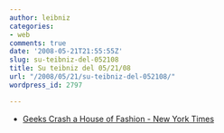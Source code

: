 ```yaml
---
author: leibniz
categories:
- web
comments: true
date: '2008-05-21T21:55:55Z'
slug: su-teibniz-del-052108
title: Su teibniz del 05/21/08
url: "/2008/05/21/su-teibniz-del-052108/"
wordpress_id: 2797

---
```

* [Geeks Crash a House of Fashion - New York Times](http://feeds.feedburner.com/~r/teibniz/~3/294821647/35518411)


